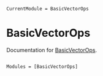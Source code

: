 ```@meta
CurrentModule = BasicVectorOps
```

# BasicVectorOps

Documentation for [BasicVectorOps](https://github.com/bradyelster/BasicVectorOps.jl).

```@index
```

```@autodocs
Modules = [BasicVectorOps]
```
